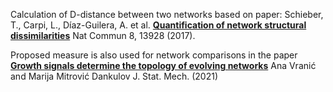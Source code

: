 Calculation of D-distance between two networks based on paper:
Schieber, T., Carpi, L., Díaz-Guilera, A. et al. [**Quantification of network structural dissimilarities**](https://doi.org/10.1038/ncomms13928) Nat Commun 8, 13928 (2017). 

Proposed measure is also used for network comparisons in the paper [**Growth signals determine the topology of evolving networks**](https://iopscience.iop.org/article/10.1088/1742-5468/abd30b) Ana Vranić and Marija Mitrović Dankulov J. Stat. Mech. (2021) 
